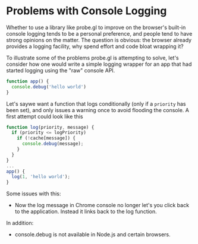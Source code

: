# Problems with Console Logging

Whether to use a library like probe.gl to improve on the browser's built-in console logging tends to be a personal preference, and people tend to have strong opinions on the matter. The question is obvious: the browser already provides a logging facility, why spend effort and code bloat wrapping it?

To illustrate some of the problems probe.gl is attempting to solve, let's consider how one would write a simple logging wrapper for an app that had started logging using the "raw" console API.

```js
function app() {
  console.debug('hello world')
}
```

Let's saywe want a function that logs conditionally (only if a `priority` has been set), and only issues a warning once to avoid flooding the console. A first attempt could look like this

```js
function log(priority, message) {
  if (priority <= logPriority)
  	if (!cache[message]) {
  	  console.debug(message);
  	}
  }
}
...
app() {
  log(1, 'hello world');
}
```

Some issues with this:
* Now the log message in Chrome console no longer let's you click back to the application. Instead it links back to the log function.

In addition:
* console.debug is not available in Node.js and certain browsers.
